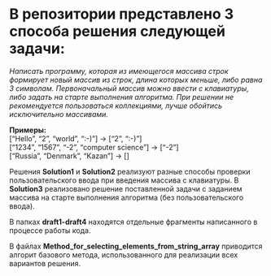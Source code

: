 # В репозитории представлено 3 способа решения следующей задачи:

_Написать программу, которая из имеющегося массива строк формирует новый массив из строк, длина которых меньше, либо равна 3 символам. Первоначальный массив можно ввести с клавиатуры, либо задать на старте выполнения алгоритма. При решении не рекомендуется пользоваться коллекциями, лучше обойтись исключительно массивами._

**Примеры:**  
[“Hello”, “2”, “world”, “:-)”] → [“2”, “:-)”]  
[“1234”, “1567”, “-2”, “computer science”] → [“-2”]  
[“Russia”, “Denmark”, “Kazan”] → []  

Решения **Solution1** и **Solution2** реализуют разные способы проверки пользовательского ввода при введения массива с клавиатуры. В **Solution3** реализовано решение поставленной задачи с заданием массива на старте выполнения алгоритма (без пользовательского ввода).

В папках **draft1-draft4** находятся отдельные фрагменты написанного в процессе работы кода.  

В файлах **Method_for_selecting_elements_from_string_array** приводится алгорит базового метода, использованного для реализации всех вариантов решения.

